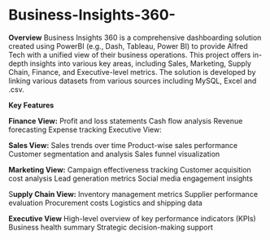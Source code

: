 # Business-Insights-360-

**Overview**
Business Insights 360 is a comprehensive dashboarding solution created using PowerBI (e.g., Dash, Tableau, Power BI) to provide Alfred Tech with a unified view of their business operations. This project offers in-depth insights into various key areas, including Sales, Marketing, Supply Chain, Finance, and Executive-level metrics. The solution is developed by linking various datasets from various sources including MySQL, Excel and .csv.

**Key Features**

**Finance View:**
Profit and loss statements
Cash flow analysis
Revenue forecasting
Expense tracking
Executive View:

**Sales View:**
Sales trends over time
Product-wise sales performance
Customer segmentation and analysis
Sales funnel visualization

**Marketing View:**
Campaign effectiveness tracking
Customer acquisition cost analysis
Lead generation metrics
Social media engagement insights

S**upply Chain View:**
Inventory management metrics
Supplier performance evaluation
Procurement costs
Logistics and shipping data

**Executive View**
High-level overview of key performance indicators (KPIs)
Business health summary
Strategic decision-making support
